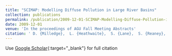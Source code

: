 ```yaml
---
title: "SCIMAP: Modelling Diffuse Pollution in Large River Basins"
collection: publications
permalink: /publication/2009-12-01-SCIMAP-Modelling-Diffuse-Pollution-in-Large-River-Basins
date: 2009-12-01
venue: 'In the proceedings of AGU Fall Meeting Abstracts'
citation: ' D. {Milledge},  L. {Heathwaite},  S. {Lane},  S. {Reaney}, &quot;SCIMAP: Modelling Diffuse Pollution in Large River Basins.&quot; In the proceedings of AGU Fall Meeting Abstracts, 2009.'
---
```

Use [Google Scholar](https://scholar.google.com/scholar?q=SCIMAP:+Modelling+Diffuse+Pollution+in+Large+River+Basins){:target="_blank"} for full citation